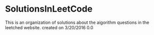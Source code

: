 # SolutionsInLeetCode
This is an organization of solutions about the aigorithm questions in the leetched website.
created on 3/20/2016
0.0




















